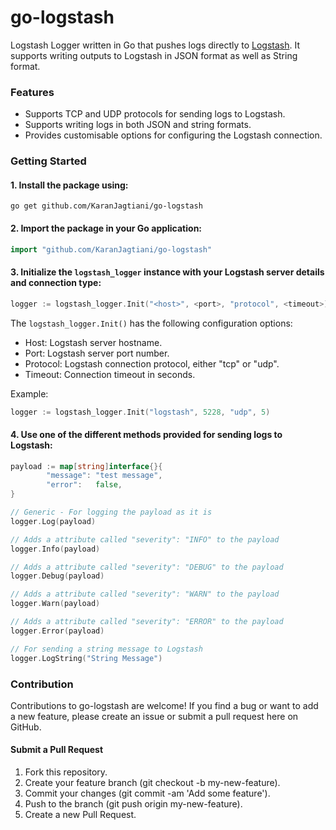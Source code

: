 # go-logstash
Logstash Logger written in Go that pushes logs directly to [Logstash](https://www.elastic.co/products/logstash). It supports writing outputs to Logstash in JSON format as well as String format.

### **Features**

- Supports TCP and UDP protocols for sending logs to Logstash.
- Supports writing logs in both JSON and string formats.
- Provides customisable options for configuring the Logstash connection.

### **Getting Started**

#### 1. Install the package using:

```
go get github.com/KaranJagtiani/go-logstash
```

#### 2. Import the package in your Go application:

```go
import "github.com/KaranJagtiani/go-logstash"
```
#### 3. Initialize the **`logstash_logger`** instance with your Logstash server details and connection type:

```go
logger := logstash_logger.Init("<host>", <port>, "protocol", <timeout>)
```

The `logstash_logger.Init()` has the following configuration options:

- Host: Logstash server hostname.
- Port: Logstash server port number.
- Protocol: Logstash connection protocol, either "tcp" or "udp".
- Timeout: Connection timeout in seconds.

Example:
```go
logger := logstash_logger.Init("logstash", 5228, "udp", 5)
```

#### 4. Use one of the different methods provided for sending logs to Logstash:

```go
payload := map[string]interface{}{
		"message": "test message",
		"error":   false,
}

// Generic - For logging the payload as it is
logger.Log(payload)

// Adds a attribute called "severity": "INFO" to the payload
logger.Info(payload)

// Adds a attribute called "severity": "DEBUG" to the payload
logger.Debug(payload)

// Adds a attribute called "severity": "WARN" to the payload
logger.Warn(payload)

// Adds a attribute called "severity": "ERROR" to the payload
logger.Error(payload)

// For sending a string message to Logstash
logger.LogString("String Message")
```

### **Contribution**
Contributions to go-logstash are welcome! If you find a bug or want to add a new feature, please create an issue or submit a pull request here on GitHub.

#### Submit a Pull Request
1. Fork this repository.
2. Create your feature branch (git checkout -b my-new-feature).
3. Commit your changes (git commit -am 'Add some feature').
4. Push to the branch (git push origin my-new-feature).
5. Create a new Pull Request.

